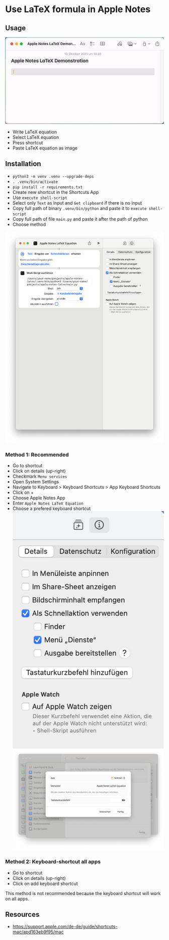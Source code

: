 # Use LaTeX formula in Apple Notes

## Usage

![Demo](media/demo.gif)

- Write LaTeX equation
- Select LaTeX equation
- Press shortcut
- Paste LaTeX equation as image

## Installation

- `python3 -m venv .venv --upgrade-deps`
- `. .venv/bin/activate`
- `pip install -r requirements.txt`
- Create new shortcut in the Shortcuts App
- Use `execute shell-script`
- Select only `Text` as input and `Get clipboard` if there is no input
- Copy full path of binary `.venv/bin/python` and paste it to `execute shell-script`
- Copy full path of file `main.py` and paste it after the path of python
- Choose method

![Shortcut: Create new shortcut](media/shortcuts-new-shortcut.png)

### Method 1: Recommended

- Go to shortcut
- Click on details (up-right)
- Checkmark `Menu services`
- Open System Settings
- Navigate to Keyboard > Keyboard Shortcuts > App Keyboard Shortcuts
- Click on +
- Choose Apple Notes App
- Enter `Apple Notes LaTeX Equation`
- Choose a prefered keyboard shortcut
![Method 1](media/method-1.png)
![Method 1 System Settings](media/method-1-system-settings.png)

### Method 2: Keyboard-shortcut all apps

- Go to shortcut
- Click on details (up-right)
- Click on add keyboard shortcut

This method is not recommended because the keyboard shortcut will work on all apps.

## Resources

- https://support.apple.com/de-de/guide/shortcuts-mac/apd163eb9f95/mac